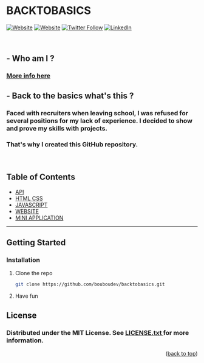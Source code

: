<div id="top"></div>

 #  BACKTOBASICS


[![Website](https://img.shields.io/badge/My%20Website%20-bouzid--krita.com-&?style=for-the-badge&logo=google&color=black)](https://bouzid-krita.com)
[![Website](https://img.shields.io/badge/Follow%20%40BOUBOUDEV--&?style=for-the-badge&logo=codepen)](https://codepen.io/bouboudev)
[![Twitter Follow](https://img.shields.io/twitter/follow/boubou_dev?color=1DA1F2&logo=twitter&style=for-the-badge)](https://twitter.com/intent/follow?original_referer=https%3A%2F%2Fgithub.com%2Fboubou_dev&screen_name=boubou_dev)
[![LinkedIn](https://img.shields.io/twitter/url?color=blue&label=Follow%20%40bouzidkrita&logo=linkedin&logoColor=blue&style=for-the-badge&url=https%3A%2F%2Fwww.linkedin.com%2Fin%2Fbouzidkrita%2F)](https://www.linkedin.com/in/bouzidkrita/)


<br/>
 
## - Who am I ?
<h3> <a href="https://github.com/bouboudev">More info here</a></h3>

## - Back to the basics what's this ?

### Faced with recruiters when leaving school, I was refused for several positions for my lack of experience. I decided to show and prove my skills with projects.

### That's why I created this GitHub repository.

<br/>

<!-- TABLE OF CONTENTS -->
## Table of Contents
* [API](https://github.com/bouboudev/backtobasics/tree/master/API)
* [HTML CSS](https://github.com/bouboudev/backtobasics/tree/master/HTML_CSS)
* [JAVASCRIPT](https://github.com/bouboudev/backtobasics/tree/master/Javascript)
* [WEBSITE](https://github.com/bouboudev/backtobasics/tree/master/WEBSITE)
* [MINI APPLICATION](https://github.com/bouboudev/backtobasics/tree/master/mini%20application)

<hr>

<!-- GETTING STARTED -->
## Getting Started

### Installation


1. Clone the repo
   ```sh
   git clone https://github.com/bouboudev/backtobasics.git
   ```
2. Have fun


<!-- LICENSE -->
## License
<h3> Distributed under the MIT License. See  <a href="https://github.com/bouboudev/backtobasics/blob/master/LICENSE.txt"> LICENSE.txt </a>for more information.</h3>


<p align="right">(<a href="#top">back to top</a>)</p>


[website]: https://bouzid-krita.com
[twitter]: https://twitter.com/Boubou_dev
